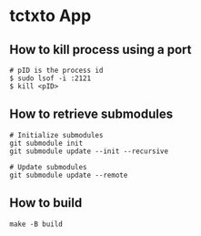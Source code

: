 # tctxto App

## How to kill process using a port

```
# pID is the process id
$ sudo lsof -i :2121
$ kill <pID> 
```

## How to retrieve submodules

```
# Initialize submodules
git submodule init
git submodule update --init --recursive

# Update submodules
git submodule update --remote
```

## How to build

```
make -B build
```